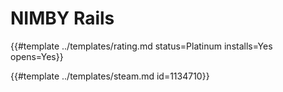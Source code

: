# NIMBY Rails
<!-- script:Aliases [] -->

{{#template ../templates/rating.md status=Platinum installs=Yes opens=Yes}}

{{#template ../templates/steam.md id=1134710}}
